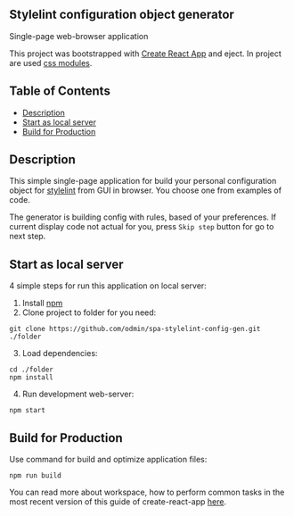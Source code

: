 ## Stylelint configuration object generator

Single-page web-browser application

This project was bootstrapped with [Create React App](https://github.com/facebookincubator/create-react-app) and eject. In project are used [css modules](https://github.com/css-modules/css-modules).

## Table of Contents

- [Description](#description)
- [Start as local server](#start-as-local-server)
- [Build for Production](#build-for-production)

## Description

This simple single-page application for build your personal configuration object for [stylelint](//stylelint.io) from GUI in browser. You choose one from examples of code.

The generator is building config with rules, based of your preferences. If current display code not actual for you, press `Skip step` button for go to next step.

## Start as local server

4 simple steps for run this application on local server:

1. Install [npm](https://nodejs.org/)
2. Clone project to folder for you need:
```
git clone https://github.com/odmin/spa-stylelint-config-gen.git ./folder
```
3. Load dependencies:
```
cd ./folder
npm install
```
4. Run development web-server:
```
npm start
```

## Build for Production

Use command for build and optimize application files:
```
npm run build
```
You can read more about workspace, how to perform common tasks in the most recent version of this guide of create-react-app [here](https://github.com/facebookincubator/create-react-app/blob/master/packages/react-scripts/template/README.md).
